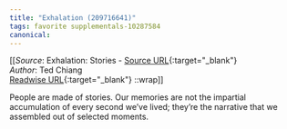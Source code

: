 ```yaml
---
title: "Exhalation (209716641)"
tags: favorite supplementals-10287584
canonical: 
---
```


[[_Source_: Exhalation: Stories - [Source URL](){:target="_blank"}<br>
_Author_: Ted Chiang<br>
[Readwise URL](https://readwise.io/open/209716641){:target="_blank"}
::wrap]]

People are made of stories. Our memories are not the impartial accumulation of every second we’ve lived; they’re the narrative that we assembled out of selected moments.
